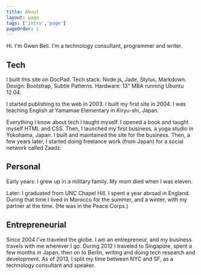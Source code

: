 ```yaml
---
title: About
layout: page
tags: ['intro','page']
pageOrder: 1
---
```



Hi. I'm Gwen Bell. I'm a technology consultant, programmer and writer.

Tech
---

I built this site on DocPad. Tech stack: Node.js, Jade, Stylus, Markdown. Design: Bootstrap, Subtle Patterns. Hardware: 13" MBA running Ubuntu 12.04.

I started publishing to the web in 2003. I built my first site in 2004. I was teaching English at Yamamae Elementary in Kiryu-shi, Japan. 

Everything I know about tech I taught myself. I opened a book and taught myself HTML and CSS. Then, I launched my first business, a yoga studio in Yokohama, Japan. I built and maintained the site for the business. Then, a few years later, I started doing freelance work (from Japan) for a social network called Zaadz. 

Personal 
---

Early years: I grew up in a military family. My mom died when I was eleven. 

Later: I graduated from UNC Chapel Hill. I spent a year abroad in England. During that time I lived in Morocco for the summer, and a winter, with my partner at the time. (He was in the Peace Corps.)

Entrepreneurial
---

Since 2004 I've traveled the globe. I am an entrepreneur, and my business travels with me wherever I go. During 2012 I traveled to Singapore, spent a few months in Japan, then on to Berlin, writing and doing tech research and development. As of 2013, I split my time between NYC and SF, as a technology consultant and speaker.